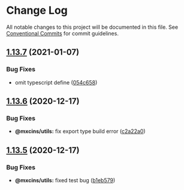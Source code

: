 # Change Log

All notable changes to this project will be documented in this file.
See [Conventional Commits](https://conventionalcommits.org) for commit guidelines.

## [1.13.7](https://github.com/maxiaochuan/mxcins/tree/master/packages/mxcins-utils/compare/@mxcins/utils@1.13.6...@mxcins/utils@1.13.7) (2021-01-07)


### Bug Fixes

* omit typescript define ([054c658](https://github.com/maxiaochuan/mxcins/tree/master/packages/mxcins-utils/commit/054c6589e259a6bb2195fc998dd4fdece4b50aa0))





## [1.13.6](https://github.com/maxiaochuan/mxcins/tree/master/packages/mxcins-utils/compare/@mxcins/utils@1.13.5...@mxcins/utils@1.13.6) (2020-12-17)


### Bug Fixes

* **@mxcins/utils:** fix export type build error ([c2a22a0](https://github.com/maxiaochuan/mxcins/tree/master/packages/mxcins-utils/commit/c2a22a09f997ce3809a614ebbc0af87ec117e07d))





## [1.13.5](https://github.com/maxiaochuan/mxcins/tree/master/packages/mxcins-utils/compare/@mxcins/utils@1.13.4...@mxcins/utils@1.13.5) (2020-12-17)


### Bug Fixes

* **@mxcins/utils:** fixed test bug ([b1eb579](https://github.com/maxiaochuan/mxcins/tree/master/packages/mxcins-utils/commit/b1eb5799447430f618860779038f9e186d54200c))
